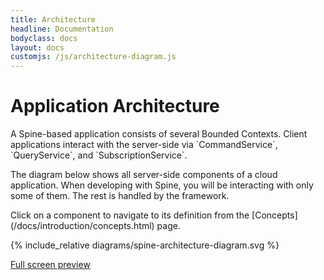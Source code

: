```yaml
---
title: Architecture 
headline: Documentation 
bodyclass: docs
layout: docs
customjs: /js/architecture-diagram.js
---
```

# Application Architecture

<div id="toc" class="toc hide-block"></div>
A Spine-based application consists of several Bounded Contexts. Client applications interact 
with the server-side via `CommandService`, `QueryService`, and `SubscriptionService`.

The diagram below shows <span id="display-all-components">all server-side components</span>
of a cloud application. When developing with Spine, you will be interacting
with only <span id="display-user-facing-components">some of them</span>.
The rest is handled by the framework.

<p>Click on a component to navigate to its definition from the [Concepts](/docs/introduction/concepts.html) page.</p>

{% include_relative diagrams/spine-architecture-diagram.svg %}

<p class="full-screen-link">
    <a href="{{site.baseurl}}/docs/introduction/diagrams/spine-architecture-diagram-full-screen.html">
        <i class="far fa-expand"></i>
        <span>Full screen preview</span>
    </a>
</p>

